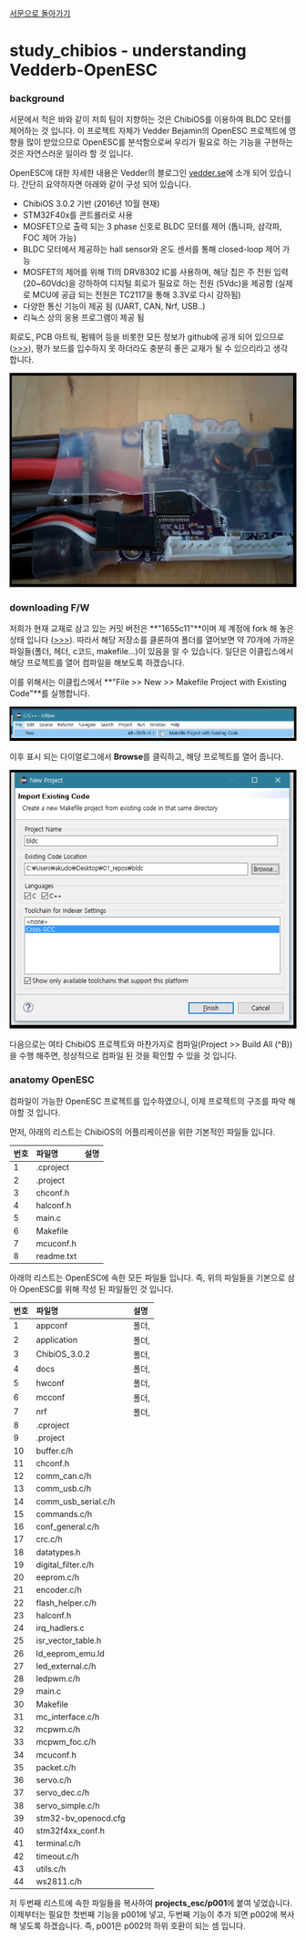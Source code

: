 [서문으로 돌아가기](README.md#howwhat---어떻게-무엇을-개발하고-공유할까)

# study_chibios - understanding Vedderb-OpenESC  
   
### background
  
서문에서 적은 바와 같이 저희 팀이 지향하는 것은 ChibiOS를 이용하여 BLDC 모터를 제어하는 것 입니다. 이 프로젝트 자체가 Vedder Bejamin의 OpenESC 프로젝트에 영향을 많이 받았으므로 OpenESC를 분석함으로써 우리가 필요로 하는 기능을 구현하는 것은 자연스러운 일이라 할 것 입니다.   

OpenESC에 대한 자세한 내용은 Vedder의 블로그인 [vedder.se](http://vedder.se/2015/01/vesc-open-source-esc/)에 소개 되어 있습니다. 간단히 요약하자면 아래와 같이 구성 되어 있습니다.
  
- ChibiOS 3.0.2 기반 (2016년 10월 현재)
- STM32F40x를 콘트롤러로 사용
- MOSFET으로 출력 되는 3 phase 신호로 BLDC 모터를 제어 (톱니파, 삼각파, FOC 제어 가능)
- BLDC 모터에서 제공하는 hall sensor와 온도 센서를 통해 closed-loop 제어 가능
- MOSFET의 제어를 위해 TI의 DRV8302 IC를 사용하며, 해당 칩은 주 전원 입력 (20~60Vdc)을 강하하여 디지털 회로가 필요로 하는 전원 (5Vdc)을 제공함 (실제로 MCU에 공급 되는 전원은 TC2117을 통해 3.3V로 다시 강하됨)
- 다양한 통신 기능이 제공 됨 (UART, CAN, Nrf, USB..)
- 리눅스 상의 응용 프로그램이 제공 됨
  
회로도, PCB 아트웍, 펌웨어 등을 비롯한 모든 정보가 github에 공개 되어 있으므로([>>>](https://github.com/vedderb)), 평가 보드를 입수하지 못 하더라도 충분히 좋은 교재가 될 수 있으리라고 생각 합니다.  
  
![images/200.png](images/200.png)  
  
### downloading F/W
  
저희가 현재 교재로 삼고 있는 커밋 버전은 **"1655c11"**이며 제 계정에 fork 해 놓은 상태 입니다 ([>>>](https://github.com/bus710/bldc)). 따라서 해당 저장소를 클론하여 폴더를 열어보면 약 70개에 가까운 파일들(폴더, 헤더, c코드, makefile...)이 있음을 알 수 있습니다. 일단은 이클립스에서 해당 프로젝트를 열어 컴파일을 해보도록 하겠습니다. 
  
이를 위해서는 이클립스에서 **"File >> New >> Makefile Project with Existing Code"**를 실행합니다. 
  
![images/201.png](images/201.png)  
  
이후 표시 되는 다이얼로그에서 **Browse**를 클릭하고, 해당 프로젝트를 열어 줍니다. 
  
![images/202.png](images/202.png)  

다음으로는 여타 ChibiOS 프로젝트와 마찬가지로 컴파일(Project >> Build All (^B))을 수행 해주면, 정상적으로 컴파일 된 것을 확인할 수 있을 것 입니다.  
  
### anatomy OpenESC  
  
컴파일이 가능한 OpenESC 프로젝트를 입수하였으니, 이제 프로젝트의 구조를 파악 해야할 것 입니다.
  
먼저, 아래의 리스트는 ChibiOS의 어플리케이션을 위한 기본적인 파일들 입니다. 

| 번호 	| 파일명 		| 설명 | 
| :----	| :---- 		| :---- |
| 1		| .cproject		|	|
| 2		| .project		|	| 
| 3		| chconf.h		|	| 
| 4		| halconf.h		| 	|
| 5		| main.c		|	|
| 6		| Makefile		|	|
| 7		| mcuconf.h		| 	|
| 8		| readme.txt	|	|

아래의 리스트는 OpenESC에 속한 모든 파일들 입니다. 즉, 위의 파일들을 기본으로 삼아 OpenESC를 위해 작성 된 파일들인 것 입니다.  

| 번호	| 파일명 				| 설명 		| 
| :----	| :---- 				| :---- 	|
| 1		| appconf 				| 폴더,  	|
| 2		| application 			| 폴더,  	|
| 3		| ChibiOS_3.0.2			| 폴더,  	|
| 4		| docs 					| 폴더,  	|
| 5		| hwconf 				| 폴더,  	|
| 6		| mcconf				| 폴더,  	|
| 7		| nrf					| 폴더,  	|
| 8		| .cproject				| 			|
| 9		| .project				|			|
| 10	| buffer.c/h			|			|
| 11	| chconf.h				|			|
| 12	| comm_can.c/h			|			|
| 13	| comm_usb.c/h			|			|
| 14	| comm_usb_serial.c/h	|			|
| 15	| commands.c/h			|			|
| 16	| conf_general.c/h		|			|
| 17	| crc.c/h				|			|
| 18	| datatypes.h			|			|
| 19	| digital_filter.c/h	|			|
| 20	| eeprom.c/h			|			|
| 21	| encoder.c/h			|	|
| 22	| flash_helper.c/h		|	|
| 23	| halconf.h				|	|
| 24	| irq_hadlers.c			|	|
| 25	| isr_vector_table.h	|	|
| 26	| ld_eeprom_emu.ld		|	|
| 27	| led_external.c/h		|	|
| 28	| ledpwm.c/h			|	|
| 29	| main.c				|	|
| 30	| Makefile				|	|
| 31	| mc_interface.c/h		|	|
| 32	| mcpwm.c/h				|	|
| 33	| mcpwm_foc.c/h			|	|
| 34	| mcuconf.h				|	|
| 35	| packet.c/h			|	|
| 36	| servo.c/h				|	|
| 37	| servo_dec.c/h			|	|
| 38	| servo_simple.c/h		|	|
| 39	| stm32-bv_openocd.cfg	|	|
| 40	| stm32f4xx_conf.h		|	|
| 41	| terminal.c/h			|	|
| 42	| timeout.c/h			|	|
| 43	| utils.c/h				|	|
| 44	| ws2811.c/h			|	|

저 두번째 리스트에 속한 파일들을 복사하여 **projects_esc/p001**에 붙여 넣었습니다. 이제부터는 필요한 첫번째 기능을 p001에 넣고, 두번째 기능이 추가 되면 p002에 복사해 넣도록 하겠습니다. 즉, p001은 p002의 하위 호환이 되는 셈 입니다.  
